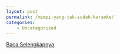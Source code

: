 ```yaml
---
layout: post
permalink: /mimpi-yang-tak-sudah-karaoke/
categories:
    - Uncategorized
---
```


[Baca Selengkapnya](/09)